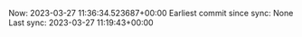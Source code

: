 Now: 2023-03-27 11:36:34.523687+00:00 Earliest commit since sync: None Last sync: 2023-03-27 11:19:43+00:00
